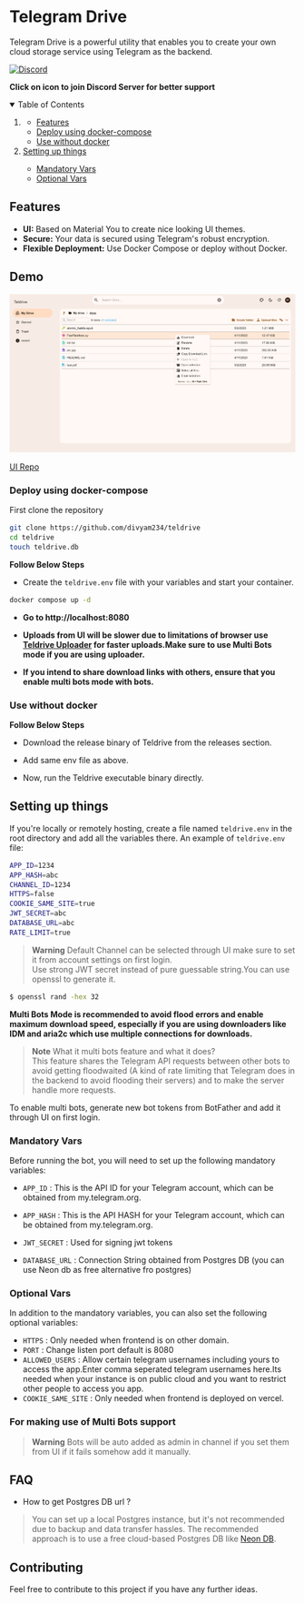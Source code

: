 # Telegram Drive

Telegram Drive is a powerful utility that enables you to create your own cloud storage service using Telegram as the backend.


[![Discord](https://img.shields.io/discord/1142377485737148479?label=discord&logo=discord&style=flat-square&logoColor=white)](https://discord.gg/J2gVAZnHfP) 

**Click on icon to join Discord Server for better support**

 
<details open="open">
  <summary>Table of Contents</summary>
  <ol>
    <li>
      <ul>
      <li>
      <a href="#features">Features</a>
    </li>
        <li><a href="#deploy-using-docker-compose">Deploy using docker-compose</a></li>
       <li><a href="#use-without-docker">Use without docker</a></li>
      </ul>
    </li>
    <li><a href="#setting-up-things">Setting up things</a></li>
    <ul>
      <li><a href="#mandatory-vars">Mandatory Vars</a></li>
      <li><a href="#optional-vars">Optional Vars</a></li>
    </ul>
  </ol>
</details>

## Features

- **UI:** Based on Material You to create nice looking UI themes.
- **Secure:** Your data is secured using Telegram's robust encryption.
- **Flexible Deployment:** Use Docker Compose or deploy without Docker.
## Demo

![demo](./public/demo.png)

[UI Repo ](https://github.com/divyam234/teldrive-ui)

### Deploy using docker-compose
First clone the repository
```sh
git clone https://github.com/divyam234/teldrive
cd teldrive
touch teldrive.db
```


**Follow Below Steps**

- Create the `teldrive.env`  file with your variables and start your container.

```sh
docker compose up -d
```
- **Go to http://localhost:8080**
- **Uploads from UI will be slower due to limitations of browser use [Teldrive Uploader](https://github.com/divyam234/teldrive-upload) for faster uploads.Make sure to use Multi Bots mode if you are using uploader.**

- **If you intend to share download links with others, ensure that you enable multi bots mode with bots.**

### Use without docker

**Follow Below Steps**

- Download the release binary of Teldrive from the releases section.

- Add same env  file as above.
  
- Now, run the Teldrive executable binary directly.

## Setting up things

If you're locally or remotely hosting, create a file named `teldrive.env`  in the root directory and add all the variables there.
An example of `teldrive.env` file:

```sh
APP_ID=1234
APP_HASH=abc
CHANNEL_ID=1234
HTTPS=false
COOKIE_SAME_SITE=true
JWT_SECRET=abc
DATABASE_URL=abc
RATE_LIMIT=true

```
> **Warning**
>Default Channel can be selected through UI make sure to set it from account settings on first login.<br>
>Use strong JWT secret instead of pure guessable string.You can use openssl to generate it.<br>

```bash
$ openssl rand -hex 32
```

**Multi Bots Mode is recommended to avoid flood errors and enable maximum download speed, especially if you are using downloaders like IDM and aria2c which use multiple connections for downloads.**

> **Note**
> What it multi bots feature and what it does? <br>
> This feature shares the Telegram API requests between other bots to avoid getting floodwaited (A kind of rate limiting that Telegram does in the backend to avoid flooding their servers) and to make the server handle more requests. <br>

To enable multi bots, generate new bot tokens from BotFather and add it through UI on first login. 

### Mandatory Vars
Before running the bot, you will need to set up the following mandatory variables:

- `APP_ID` : This is the API ID for your Telegram account, which can be obtained from my.telegram.org.

- `APP_HASH` : This is the API HASH for your Telegram account, which can be obtained from my.telegram.org.

- `JWT_SECRET` : Used for signing jwt tokens

- `DATABASE_URL` : Connection String obtained from Postgres DB (you can use Neon db as free alternative fro postgres)

### Optional Vars
In addition to the mandatory variables, you can also set the following optional variables:
- `HTTPS` : Only needed when frontend is on other domain.
- `PORT` : Change listen port default is 8080
- `ALLOWED_USERS` : Allow certain telegram usernames including yours to access the app.Enter comma seperated telegram usernames here.Its needed when your instance is on public cloud and you want to restrict other people to access you app.
- `COOKIE_SAME_SITE` : Only needed when frontend is deployed on vercel.
### For making use of Multi Bots support

> **Warning**
>Bots will be auto added as admin in channel if you set them from UI if it fails somehow add it manually.
## FAQ

- How to get Postgres DB url ?
> You can set up a local Postgres instance, but it's not recommended due to backup and data transfer hassles. The recommended approach is to use a free cloud-based Postgres DB like [Neon DB](https://neon.tech/).

## Contributing

Feel free to contribute to this project if you have any further ideas.


